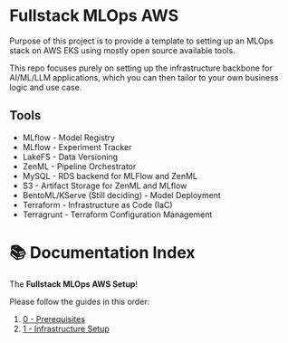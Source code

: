 # Fullstack MLOps AWS

Purpose of this project is to provide a template to setting up an MLOps stack on AWS EKS using mostly open source available tools.

This repo focuses purely on setting up the infrastructure backbone for AI/ML/LLM applications, which you can then tailor to your own business logic and use case.

## Tools

- MLflow - Model Registry
- MLflow - Experiment Tracker
- LakeFS - Data Versioning
- ZenML - Pipeline Orchestrator
- MySQL - RDS backend for MLFlow and ZenML
- S3 - Artifact Storage for ZenML and MLflow
- BentoML/KServe (Still deciding) - Model Deployment
- Terraform - Infrastructure as Code (IaC)
- Terragrunt - Terraform Configuration Management

# 📚 Documentation Index

The **Fullstack MLOps AWS Setup**!

Please follow the guides in this order:

1. [0 - Prerequisites](docs/0-prerequisites.md)
2. [1 - Infrastructure Setup](docs/1-infrastructure-setup.md)

